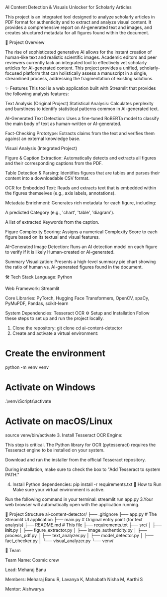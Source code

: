 AI Content Detection & Visuals Unlocker for Scholarly Articles

This project is an integrated tool designed to analyze scholarly articles in PDF format for authenticity and to extract and analyze visual content. It provides a comprehensive report on AI-generated text and images, and creates structured metadata for all figures found within the document.

📜 Project Overview

The rise of sophisticated generative AI allows for the instant creation of human-like text and realistic scientific images. Academic editors and peer reviewers currently lack an integrated tool to effectively vet scholarly articles for AI-generated content. This project provides a unified, scholarly-focused platform that can holistically assess a manuscript in a single, streamlined process, addressing the fragmentation of existing solutions.

✨ Features
This tool is a web application built with Streamlit that provides the following analysis features:

Text Analysis (Original Project)
Statistical Analysis: Calculates perplexity and burstiness to identify statistical patterns common in AI-generated text.

AI-Generated Text Detection: Uses a fine-tuned RoBERTa model to classify the main body of text as human-written or AI-generated.

Fact-Checking Prototype: Extracts claims from the text and verifies them against an external knowledge base.

Visual Analysis (Integrated Project)

Figure & Caption Extraction: Automatically detects and extracts all figures and their corresponding captions from the PDF.


Table Detection & Parsing: Identifies figures that are tables and parses their content into a downloadable CSV format.


OCR for Embedded Text: Reads and extracts text that is embedded within the figures themselves (e.g., axis labels, annotations).

Metadata Enrichment: Generates rich metadata for each figure, including:

A predicted Category (e.g., 'chart', 'table', 'diagram').

A list of extracted Keywords from the caption.


Figure Complexity Scoring: Assigns a numerical Complexity Score to each figure based on its textual and visual features.


AI-Generated Image Detection: Runs an AI detection model on each figure to verify if it is likely Human-created or AI-generated.

Summary Visualization: Presents a high-level summary pie chart showing the ratio of human vs. AI-generated figures found in the document.

🛠️ Tech Stack
Language: Python

Web Framework: Streamlit

Core Libraries: PyTorch, Hugging Face Transformers, OpenCV, spaCy, PyMuPDF, Pandas, scikit-learn

System Dependencies: Tesseract OCR
⚙️ Setup and Installation
Follow these steps to set up and run the project locally.

1. Clone the repository:
git clone <your-repository-url>
cd ai-content-detector
2. Create and activate a virtual environment:
# Create the environment
python -m venv venv

# Activate on Windows
.\venv\Scripts\activate

# Activate on macOS/Linux
source venv/bin/activate
3. Install Tesseract OCR Engine:

This step is critical. The Python library for OCR (pytesseract) requires the Tesseract engine to be installed on your system.

Download and run the installer from the official Tesseract repository.

During installation, make sure to check the box to "Add Tesseract to system PATH."

4. Install Python dependencies:
pip install -r requirements.txt
🚀 How to Run
Make sure your virtual environment is active.

Run the following command in your terminal:
streamlit run app.py
3.Your web browser will automatically open with the application running.

📁 Project Structure
                    ai-content-detector/
                    ├── .gitignore
                    ├── app.py             # The Streamlit UI application
                    ├── main.py            # Original entry point (for text analysis)
                    ├── README.md          # This file
                    ├── requirements.txt
                    ├── src/
                    │   ├── __init__.py
                    │   ├── figure_extractor.py
                    │   ├── image_authenticity.py
                    │   ├── process_pdf.py
                    │   ├── text_analyzer.py
                    │   ├── model_detector.py
                    │   ├── fact_checker.py
                    │   └── visual_analyzer.py
                    └── venv/

👥 Team

Team Name: Cosmic crew 


Lead: Meharaj Banu 


Members: Meharaj Banu R, Lavanya K, Mahabath Nisha M, Aarthi S 


Mentor: Aishwarya 
